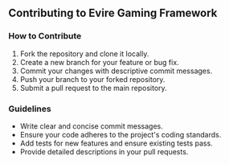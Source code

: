 ## Contributing to Evire Gaming Framework

### How to Contribute

1. Fork the repository and clone it locally.
2. Create a new branch for your feature or bug fix.
3. Commit your changes with descriptive commit messages.
4. Push your branch to your forked repository.
5. Submit a pull request to the main repository.

### Guidelines

- Write clear and concise commit messages.
- Ensure your code adheres to the project's coding standards.
- Add tests for new features and ensure existing tests pass.
- Provide detailed descriptions in your pull requests.
